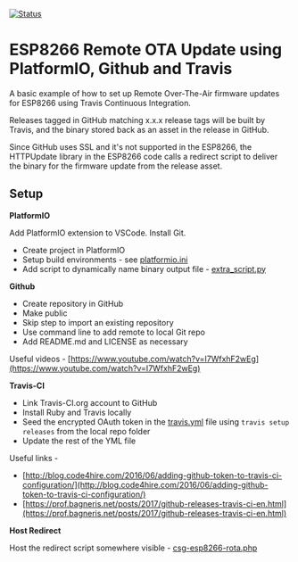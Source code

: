 [![Status](https://travis-ci.org/csgregg/REPO.svg?branch=master)](https://travis-ci.org/csgregg/REPO) 

# ESP8266 Remote OTA Update using PlatformIO, Github and Travis
A basic example of how to set up Remote Over-The-Air firmware updates for ESP8266 using Travis Continuous Integration.

Releases tagged in GitHub matching x.x.x release tags will be built by Travis, and the binary stored back as an asset in the release in GitHub.

Since GitHub uses SSL and it's not supported in the ESP8266, the HTTPUpdate library in the ESP8266 code calls a redirect script to deliver the binary for the firmware update from the release asset. 

## Setup
**PlatformIO**

Add PlatformIO extension to VSCode. Install Git.
 - Create project in PlatformIO
 - Setup build environments - see [platformio.ini](platformio.ini)
 -  Add script to dynamically name binary output file - [extra_script.py](extra_script.py)

**Github**

 - Create repository in GitHub
 - Make public
 - Skip step to import an existing repository
 - Use command line to add remote to local Git repo
 - Add README.md and LICENSE as necessary

Useful videos - [https://www.youtube.com/watch?v=I7WfxhF2wEg](https://www.youtube.com/watch?v=I7WfxhF2wEg)

**Travis-CI**

 - Link Travis-CI.org account to GitHub
 - Install Ruby and Travis locally
 - Seed the encrypted OAuth token in the [travis.yml](.travis.yml) file using `travis setup releases` from the local repo folder
 - Update the rest of the YML file


Useful links -

 - [http://blog.code4hire.com/2016/06/adding-github-token-to-travis-ci-configuration/](http://blog.code4hire.com/2016/06/adding-github-token-to-travis-ci-configuration/)
 - [https://prof.bagneris.net/posts/2017/github-releases-travis-ci-en.html](https://prof.bagneris.net/posts/2017/github-releases-travis-ci-en.html)

**Host Redirect**

Host the redirect script somewhere visible - [csg-esp8266-rota.php](server/csg-esp8266-rota.php)


<!--stackedit_data:
eyJoaXN0b3J5IjpbMTcwNzA3Mzc2LC0zODYyNTM3NTIsLTExNT
kwOTc4NTEsMTk4MjU2NjcxOSw3MTQxMjkxOTYsMjgyNjU0OTMy
LDkzNTc4MjM0NiwxMDAwODg2NjQwLC01NjgwODg5MjksLTExNz
UzMTM0NTksLTE2NTE4NTMwXX0=
-->
